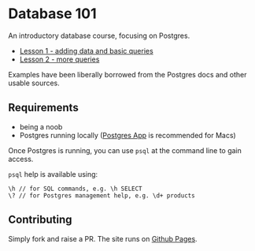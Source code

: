 # Database 101

An introductory database course, focusing on Postgres.

* [Lesson 1 - adding data and basic queries](/lessons/lesson-1.html)
* [Lesson 2 - more queries](/lessons/lesson-2.html)

Examples have been liberally borrowed from the Postgres docs and other
usable sources.

## Requirements

* being a noob
* Postgres running locally ([Postgres App](https://postgresapp.com/)
  is recommended for Macs)

Once Postgres is running, you can use `psql` at the command line to
gain access.

`psql` help is available using:

    \h // for SQL commands, e.g. \h SELECT
    \? // for Postgres management help, e.g. \d+ products

## Contributing

Simply fork and raise a PR. The site runs on
[Github Pages](https://help.github.com/categories/github-pages-basics/).
